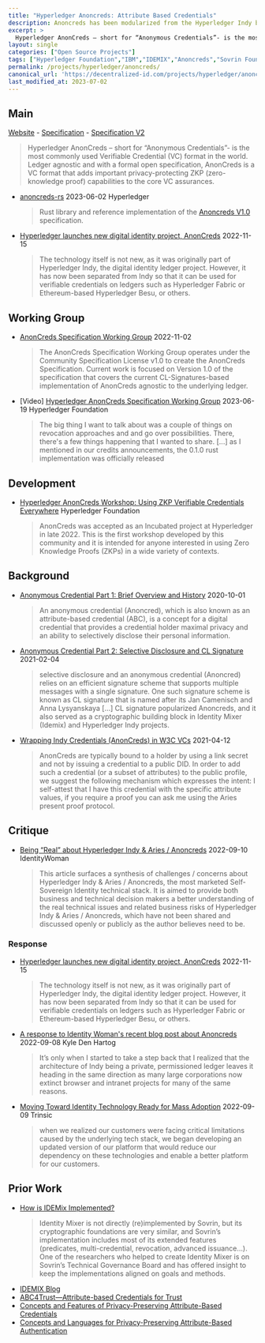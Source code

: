 ```yaml
---
title: "Hyperledger Anoncreds: Attribute Based Credentials"
description: Anoncreds has been modularized from the Hyperledger Indy blockchain framework. 
excerpt: > 
  Hyperledger AnonCreds – short for “Anonymous Credentials”- is the most commonly used Verifiable Credential (VC) format in the world. Ledger agnostic and with a formal open specification, AnonCreds is a VC format that adds important privacy-protecting ZKP (zero-knowledge proof) capabilities to the core VC assurances.
layout: single
categories: ["Open Source Projects"]
tags: ["Hyperledger Foundation","IBM","IDEMIX","Anoncreds","Sovrin Foundation","Evernym"]
permalink: /projects/hyperledger/anoncreds/
canonical_url: 'https://decentralized-id.com/projects/hyperledger/anoncreds/'
last_modified_at: 2023-07-02
---
```


## Main
[Website](https://www.hyperledger.org/use/anoncreds) - [Specification](https://github.com/hyperledger/anoncreds-spec) - [Specification V2](https://github.com/hyperledger/anoncreds-spec-v2)

> Hyperledger AnonCreds – short for “Anonymous Credentials”- is the most commonly used Verifiable Credential (VC) format in the world. Ledger agnostic and with a formal open specification, AnonCreds is a VC format that adds important privacy-protecting ZKP (zero-knowledge proof) capabilities to the core VC assurances.

* [anoncreds-rs](https://github.com/hyperledger/anoncreds-rs) 2023-06-02 Hyperledger 
  > Rust library and reference implementation of the [Anoncreds V1.0](https://hyperledger.github.io/anoncreds-spec/) specification.
* [Hyperledger launches new digital identity project, AnonCreds](https://www.ledgerinsights.com/hyperledger-digital-identity-anoncreds-verifiable-credentials-privacy/) 2022-11-15
  > The technology itself is not new, as it was originally part of Hyperledger Indy, the digital identity ledger project. However, it has now been separated from Indy so that it can be used for verifiable credentials on ledgers such as Hyperledger Fabric or Ethereum-based Hyperledger Besu, or others.

## Working Group

* [AnonCreds Specification Working Group](https://wiki.hyperledger.org/display/ANONCREDS/AnonCreds+Specification+Working+Group) 2022-11-02
  > The AnonCreds Specification Working Group operates under the Community Specification License v1.0 to create the AnonCreds Specification. Current work is focused on Version 1.0 of the specification that covers the current CL-Signatures-based implementation of AnonCreds agnostic to the underlying ledger.
* [Video] [Hyperledger AnonCreds Specification Working Group](https://www.youtube.com/watch?v=sUcstipdEm8) 2023-06-19 Hyperledger Foundation
  > The big thing I want to talk about was a couple of things on revocation approaches and and go over possibilities. There, there's a few things happening that I wanted to share. [...] as I mentioned in our credits announcements, the 0.1.0 rust implementation was officially released

## Development

* [Hyperledger AnonCreds Workshop: Using ZKP Verifiable Credentials Everywhere](https://www.youtube.com/watch?v=1RrJky42dvg) Hyperledger Foundation
  > AnonCreds was accepted as an Incubated project at Hyperledger in late 2022. This is the first workshop developed by this community and it is intended for anyone interested in using Zero Knowledge Proofs (ZKPs) in a wide variety of contexts. 

## Background
- [Anonymous Credential Part 1: Brief Overview and History](https://medium.com/finema/anonymous-credential-part-1-brief-overview-and-history-c6679034c914) 2020-10-01
  > An anonymous credential (Anoncred), which is also known as an attribute-based credential (ABC), is a concept for a digital credential that provides a credential holder maximal privacy and an ability to selectively disclose their personal information.
- [Anonymous Credential Part 2: Selective Disclosure and CL Signature](https://medium.com/finema/anonymous-credential-part-2-selective-disclosure-and-cl-signature-b904a93a1565) 2021-02-04
  > selective disclosure and an anonymous credential (Anoncred) relies on an efficient signature scheme that supports multiple messages with a single signature. One such signature scheme is known as CL signature that is named after its Jan Camenisch and Anna Lysyanskaya […] CL signature popularized Anoncreds, and it also served as a cryptographic building block in Identity Mixer (Idemix) and Hyperledger Indy projects.
* [Wrapping Indy Credentials (AnonCreds) in W3C VCs](https://hackmd.io/S6e2MeSWTICnV9lD9OukKg) 2021-04-12
  > AnonCreds are typically bound to a holder by using a link secret and not by issuing a credential to a public DID. In order to add such a credential (or a subset of attributes) to the public profile, we suggest the following mechanism which expresses the intent: I self-attest that I have this credential with the specific attribute values, if you require a proof you can ask me using the Aries present proof protocol.

## Critique

* [Being “Real” about Hyperledger Indy & Aries / Anoncreds](https://identitywoman.net/being-real-about-hyperledger-indy-aries-anoncreds/) 2022-09-10 IdentityWoman
  > This article surfaces a synthesis of challenges / concerns about Hyperledger Indy & Aries / Anoncreds, the most marketed Self-Sovereign Identity technical stack. It is aimed to provide both business and technical decision makers a better understanding of the real technical issues and related business risks of Hyperledger Indy & Aries / Anoncreds, which have not been shared and discussed openly or publicly as the author believes need to be.

### Response

* [Hyperledger launches new digital identity project, AnonCreds](https://www.ledgerinsights.com/hyperledger-digital-identity-anoncreds-verifiable-credentials-privacy/) 2022-11-15
  > The technology itself is not new, as it was originally part of Hyperledger Indy, the digital identity ledger project. However, it has now been separated from Indy so that it can be used for verifiable credentials on ledgers such as Hyperledger Fabric or Ethereum-based Hyperledger Besu, or others.
* [A response to Identity Woman's recent blog post about Anoncreds](https://kyledenhartog.com/response-to-anoncreds-criticism/) 2022-09-08 Kyle Den Hartog
  > It’s only when I started to take a step back that I realized that the architecture of Indy being a private, permissioned ledger leaves it heading in the same direction as many large corporations now extinct browser and intranet projects for many of the same reasons.
* [Moving Toward Identity Technology Ready for Mass Adoption](https://trinsic.id/moving-toward-identity-technology-ready-for-mass-adoption/) 2022-09-09 Trinsic
  > when we realized our customers were facing critical limitations caused by the underlying tech stack, we began developing an updated version of our platform that would reduce our dependency on these technologies and enable a better platform for our customers.

## Prior Work
* [How is IDEMix Implemented?](https://forum.sovrin.org/t/how-idemex-is-implemented-in-sovrin-indy/)
  > Identity Mixer is not directly (re)implemented by Sovrin, but its cryptographic foundations are very similar, and Sovrin’s implementation includes most of its extended features (predicates, multi-credential, revocation, advanced issuance…). One of the researchers who helped to create Identity Mixer is on Sovrin’s Technical Governance Board and has offered insight to keep the implementations aligned on goals and methods. 
* [IDEMIX Blog](https://idemix.wordpress.com/) 
* [ABC4Trust—Attribute-based Credentials for Trust](https://abc4trust.eu/)
* [Concepts and Features of Privacy-Preserving Attribute-Based Credentials](https://github.com/p2abcengine/p2abcengine/wiki/Concepts-and-features)
* [Concepts and Languages for Privacy-Preserving Attribute-Based Authentication](http://dl.ifip.org/db/conf/idman/idman2013/CamenischDLNPP13.pdf)